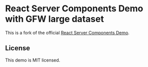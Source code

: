 # React Server Components Demo with GFW large dataset

This is a fork of the official [React Server Components Demo](https://github.com/reactjs/server-components-demo).

## License

This demo is MIT licensed.
